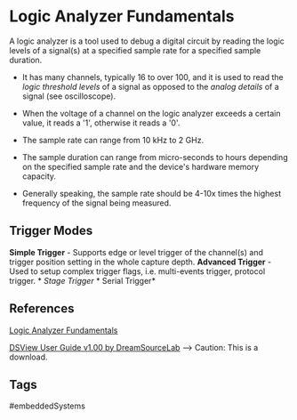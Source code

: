 # Logic Analyzer Fundamentals  

A logic analyzer is a tool used to debug a digital circuit by reading the logic levels of a signal(s) at a specified sample rate for a specified sample duration.

* It has many channels, typically 16 to over 100, and it is used to read the *logic threshold levels* of a signal as opposed to the *analog details* of a signal (see oscilloscope).

* When the voltage of a channel on the logic analyzer exceeds a certain value, it reads a '1', otherwise it reads a '0'. 
* The sample rate can range from 10 kHz to 2 GHz. 

* The sample duration can range from micro-seconds to hours depending on the specified sample rate and the device's hardware memory capacity.

* Generally speaking, the sample rate should be 4-10x times the highest frequency of the signal being measured.

## Trigger Modes

**Simple Trigger** - Supports edge or level trigger of the channel(s) and trigger position setting in the whole capture depth.
**Advanced Trigger** - Used to setup complex trigger flags, i.e. multi-events trigger, protocol trigger.
	* *Stage Trigger*
	* Serial Trigger*

## References

[Logic Analyzer Fundamentals](https://www.tek.com/en/document/primer/logic-analyzer-fundamentals)

[DSView User Guide v1.00 by DreamSourceLab](https://www.dreamsourcelab.com/doc/DSView_User_Guide.pdf) --> Caution: This is a download.

## Tags
#embeddedSystems
